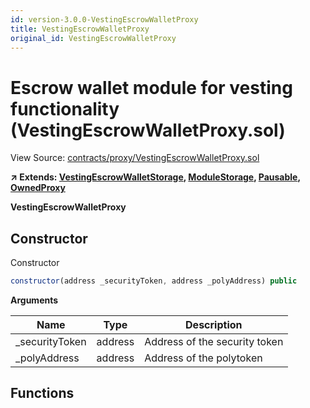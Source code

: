 ```yaml
---
id: version-3.0.0-VestingEscrowWalletProxy
title: VestingEscrowWalletProxy
original_id: VestingEscrowWalletProxy
---
```


# Escrow wallet module for vesting functionality (VestingEscrowWalletProxy.sol)

View Source: [contracts/proxy/VestingEscrowWalletProxy.sol](../../contracts/proxy/VestingEscrowWalletProxy.sol)

**↗ Extends: [VestingEscrowWalletStorage](VestingEscrowWalletStorage.md), [ModuleStorage](ModuleStorage.md), [Pausable](Pausable.md), [OwnedProxy](OwnedProxy.md)**

**VestingEscrowWalletProxy**

## Constructor

Constructor

```js
constructor(address _securityToken, address _polyAddress) public
```

**Arguments**

| Name        | Type           | Description  |
| ------------- |------------- | -----|
| _securityToken | address | Address of the security token | 
| _polyAddress | address | Address of the polytoken | 

## Functions

